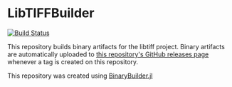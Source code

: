 # LibTIFFBuilder

[![Build Status](https://travis-ci.org/SimonDanisch/LibTIFFBuilder.svg?branch=master)](https://travis-ci.org/SimonDanisch/LibTIFFBuilder)

This repository builds binary artifacts for the libtiff project. Binary artifacts are automatically uploaded to
[this repository's GitHub releases page](https://github.com/SimonDanisch/LibTIFFBuilder/releases) whenever a tag is created
on this repository.

This repository was created using [BinaryBuilder.jl](https://github.com/JuliaPackaging/BinaryBuilder.jl)
